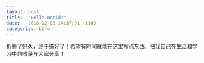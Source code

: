 ```yaml
---
layout: post
title:  "Hello World!"
date:   2018-12-08 14:37:01 +1100
categories: Life
---
```

折腾了好久，终于搞好了！希望有时间就能在这里写点东西，把我自己在生活和学习中的收获与大家分享！
